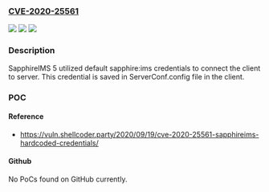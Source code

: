 ### [CVE-2020-25561](https://cve.mitre.org/cgi-bin/cvename.cgi?name=CVE-2020-25561)
![](https://img.shields.io/static/v1?label=Product&message=n%2Fa&color=blue)
![](https://img.shields.io/static/v1?label=Version&message=n%2Fa&color=blue)
![](https://img.shields.io/static/v1?label=Vulnerability&message=n%2Fa&color=brighgreen)

### Description

SapphireIMS 5 utilized default sapphire:ims credentials to connect the client to server. This credential is saved in ServerConf.config file in the client.

### POC

#### Reference
- https://vuln.shellcoder.party/2020/09/19/cve-2020-25561-sapphireims-hardcoded-credentials/

#### Github
No PoCs found on GitHub currently.

